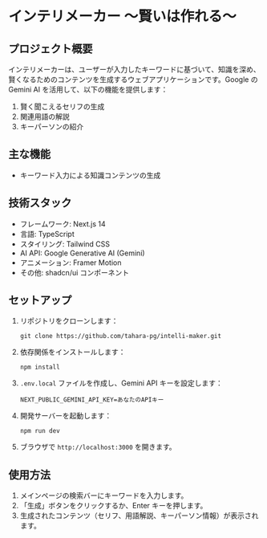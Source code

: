 # インテリメーカー 〜賢いは作れる〜

## プロジェクト概要

インテリメーカーは、ユーザーが入力したキーワードに基づいて、知識を深め、賢くなるためのコンテンツを生成するウェブアプリケーションです。Google の Gemini AI を活用して、以下の機能を提供します：

1. 賢く聞こえるセリフの生成
2. 関連用語の解説
3. キーパーソンの紹介

## 主な機能

- キーワード入力による知識コンテンツの生成

## 技術スタック

- フレームワーク: Next.js 14
- 言語: TypeScript
- スタイリング: Tailwind CSS
- AI API: Google Generative AI (Gemini)
- アニメーション: Framer Motion
- その他: shadcn/ui コンポーネント

## セットアップ

1. リポジトリをクローンします：

   ```
   git clone https://github.com/tahara-pg/intelli-maker.git
   ```

2. 依存関係をインストールします：

   ```
   npm install
   ```

3. `.env.local` ファイルを作成し、Gemini API キーを設定します：

   ```
   NEXT_PUBLIC_GEMINI_API_KEY=あなたのAPIキー
   ```

4. 開発サーバーを起動します：

   ```
   npm run dev
   ```

5. ブラウザで `http://localhost:3000` を開きます。

## 使用方法

1. メインページの検索バーにキーワードを入力します。
2. 「生成」ボタンをクリックするか、Enter キーを押します。
3. 生成されたコンテンツ（セリフ、用語解説、キーパーソン情報）が表示されます。
